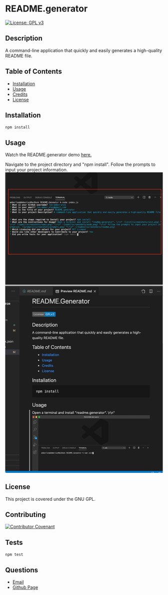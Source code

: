 
# README.generator

[![License: GPL v3](https://img.shields.io/badge/License-GPLv3-blue.svg)](https://www.gnu.org/licenses/gpl-3.0)
      
     
## Description

A command-line application that quickly and easily generates a high-quality README file.

## Table of Contents
 
* [Installation](#installation)
* [Usage](#usage)
* [Credits](#credits)
* [License](#license)
 
## Installation
```
npm install
``` 

## Usage
Watch the README.generator demo [here.](https://vimeo.com/475283514/7fb19a9a52)  

Navigate to the project directory and "npm install".  Follow the prompts to input your project information. ![prompts](screenshots/prompts.png) ![readme](screenshots/readme.png)  

## License
This project is covered under the GNU GPL.
 
## Contributing
[![Contributor Covenant](https://img.shields.io/badge/Contributor%20Covenant-v2.0%20adopted-ff69b4.svg)](code_of_conduct.md) 


## Tests
```
npm test
``` 

## Questions
- [Email](lee.amber.alex@gmail.com)
- [Github Page](https://github.com/lee-amber-alex)
 
